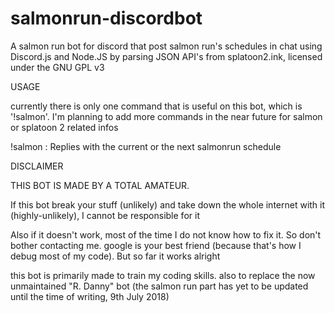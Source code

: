 ﻿# salmonrun-discordbot
A salmon run bot for discord that post salmon run's schedules in chat using Discord.js and Node.JS by parsing JSON API's from splatoon2.ink, licensed under the GNU GPL v3

USAGE

currently there is only one command that is useful on this bot, which is '!salmon'. I'm planning to add more commands in the near future for salmon or splatoon 2 related infos

!salmon : 
Replies with the current or the next salmonrun schedule



DISCLAIMER

THIS BOT IS MADE BY A TOTAL AMATEUR.

If this bot break your stuff (unlikely) and take down the whole internet with it (highly-unlikely), I cannot be responsible for it

Also if it doesn't work, most of the time I do not know how to fix it. So don't bother contacting me. google is your best friend (because that's how I debug most of my code). But so far it works alright

this bot is primarily made to train my coding skills. also to replace the now unmaintained "R. Danny" bot (the salmon run part has yet to be updated until the time of writing, 9th July 2018)
